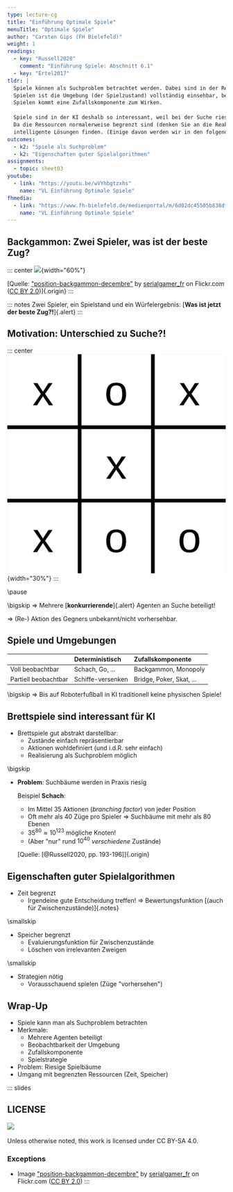 ```yaml
---
type: lecture-cg
title: "Einführung Optimale Spiele"
menuTitle: "Optimale Spiele"
author: "Carsten Gips (FH Bielefeld)"
weight: 1
readings:
  - key: "Russell2020"
    comment: "Einführung Spiele: Abschnitt 6.1"
  - key: "Ertel2017"
tldr: |
  Spiele können als Suchproblem betrachtet werden. Dabei sind in der Regel mehrere Spieler ("Agenten") beteiligt. Bei manchen
  Spielen ist die Umgebung (der Spielzustand) vollständig einsehbar, bei anderen nur teilweise (Kartenspiele). Bei manchen
  Spielen kommt eine Zufallskomponente zum Wirken.

  Spiele sind in der KI deshalb so interessant, weil bei der Suche riesige Suchbäume entstehen (bzw. durchsucht werden müssten).
  Da die Ressourcen normalerweise begrenzt sind (denken Sie an die Reaktionszeit auf einen Zug des Gegners), muss man hier
  intelligente Lösungen finden. (Einige davon werden wir in den folgenden Sitzungen anschauen).
outcomes:
  - k2: "Spiele als Suchproblem"
  - k2: "Eigenschaften guter Spielalgorithmen"
assignments:
  - topic: sheet03
youtube:
  - link: "https://youtu.be/wVYhbgtzxhs"
    name: "VL Einführung Optimale Spiele"
fhmedia:
  - link: "https://www.fh-bielefeld.de/medienportal/m/6d02dc45505b838df7eaa0a5d8c4a65d608a2898f699716db3576caa9abf421debb61c3d5fc4c5effb0b5213b76c573df50d6aff203199eba8d66548c3238ba3"
    name: "VL Einführung Optimale Spiele"
---
```



## Backgammon: Zwei Spieler, was ist der beste Zug?

::: center
![](https://live.staticflickr.com/3670/11267311625_e4758ff425_o_d.jpg){width="60%"}

[Quelle: ["position-backgammon-decembre"](https://www.flickr.com/photos/83436399@N04/11267311625) by [serialgamer_fr](https://www.flickr.com/photos/83436399@N04) on Flickr.com ([CC BY 2.0](https://creativecommons.org/licenses/by/2.0/?ref=ccsearch&atype=rich))]{.origin}
:::

::: notes
Zwei Spieler, ein Spielstand und ein Würfelergebnis: [**Was ist jetzt der beste Zug?!**]{.alert}
:::


## Motivation: Unterschied zu Suche?!

::: center
![](images/tttEnd.png){width="30%"}
:::

\pause

\bigskip
=> Mehrere [**konkurrierende**]{.alert} Agenten an Suche beteiligt!

=> (Re-) Aktion des Gegners unbekannt/nicht vorhersehbar.


## Spiele und Umgebungen

|                      | Deterministisch   | Zufallskomponente        |
|:---------------------|:------------------|:-------------------------|
| Voll beobachtbar     | Schach, Go, ...   | Backgammon, Monopoly     |
| Partiell beobachtbar | Schiffe-versenken | Bridge, Poker, Skat, ... |


\bigskip
=> Bis auf Roboterfußball in KI traditionell keine physischen Spiele!


## Brettspiele sind interessant für KI

*   Brettspiele gut abstrakt darstellbar:
    *   Zustände einfach repräsentierbar
    *   Aktionen wohldefiniert (und i.d.R. sehr einfach)
    *   Realisierung als Suchproblem möglich

\bigskip

*   **Problem**: Suchbäume werden in Praxis riesig

    Beispiel **Schach**:
    -   Im Mittel 35 Aktionen (*branching factor*) von jeder Position
    -   Oft mehr als 40 Züge pro Spieler => Suchbäume mit mehr als 80 Ebenen
    -   $35^{80} \approx 10^{123}$ mögliche Knoten!
    -   (Aber "nur" rund $10^{40}$ _verschiedene_ Zustände)

    [Quelle: [@Russell2020, pp. 193-196]]{.origin}


## Eigenschaften guter Spielalgorithmen

*   Zeit begrenzt
    *   Irgendeine gute Entscheidung treffen! => Bewertungsfunktion [(auch für Zwischenzustände)]{.notes}

\smallskip

*   Speicher begrenzt
    *   Evaluierungsfunktion für Zwischenzustände
    *   Löschen von irrelevanten Zweigen

\smallskip

*   Strategien nötig
    *   Vorausschauend spielen (Züge "vorhersehen")

## Wrap-Up

*   Spiele kann man als Suchproblem betrachten
*   Merkmale:
    -   Mehrere Agenten beteiligt
    -   Beobachtbarkeit der Umgebung
    -   Zufallskomponente
    -   Spielstrategie
*   Problem: Riesige Spielbäume
*   Umgang mit begrenzten Ressourcen (Zeit, Speicher)







<!-- DO NOT REMOVE - THIS IS A LAST SLIDE TO INDICATE THE LICENSE AND POSSIBLE EXCEPTIONS (IMAGES, ...). -->
::: slides
## LICENSE
![](https://licensebuttons.net/l/by-sa/4.0/88x31.png)

Unless otherwise noted, this work is licensed under CC BY-SA 4.0.

### Exceptions
*   Image ["position-backgammon-decembre"](https://www.flickr.com/photos/83436399@N04/11267311625) by [serialgamer_fr](https://www.flickr.com/photos/83436399@N04) on Flickr.com ([CC BY 2.0](https://creativecommons.org/licenses/by/2.0/?ref=ccsearch&atype=rich))
:::
